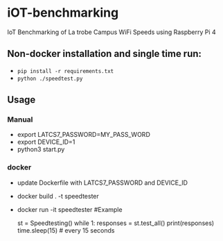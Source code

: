 

# iOT-benchmarking
IoT Benchmarking of La trobe Campus WiFi Speeds using Raspberry Pi 4

## Non-docker installation and single time run:
- `pip install -r requirements.txt`
- `python ./speedtest.py`


## Usage
### Manual
  - export LATCS7_PASSWORD=MY_PASS_WORD
  - export DEVICE_ID=1
  - python3 start.py
### docker
  - update Dockerfile with LATCS7_PASSWORD and DEVICE_ID
  - docker build . -t speedtester
  - docker run -it speedtester
#Example

      st = Speedtesting()
	    while 1:
	      responses = st.test_all()
	      print(responses)
	      time.sleep(15) # every 15 seconds

